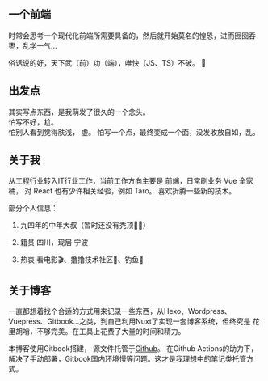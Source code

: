 ## 一个前端 

时常会思考一个现代化前端所需要具备的，然后就开始莫名的惶恐，进而囫囵吞枣，乱学一气…  

俗话说的好，天下武（前）功（端），唯快（JS、TS）不破。 :eyes:  

## 出发点  
其实写点东西，是我萌发了很久的一个念头。    
怕写不好，尬。    
怕别人看到觉得肤浅， 虚。
怕写一个点，最终变成一个面，没发收放自如，乱。  

## 关于我

从工程行业转入IT行业工作，当前工作方向主要是 前端，日常刷业务 Vue 全家桶， 对 React 也有少许相关经验，例如 Taro。 喜欢折腾一些新的技术。

部分个人信息：  

1. 九四年的中年大叔（暂时还没有秃顶👩‍🦲）  

2. 籍贯 四川，现居 宁波  

3. 热衷 看电影🎬、撸撸技术社区📖、钓鱼🎣 

## 关于博客  

一直都想着找个合适的方式用来记录一些东西，从Hexo、Wordpress、Vuepress、Gitbook…之类，到自己利用Nuxt了实现一套博客系统，但终究是 花里胡哨，不够完美。在工具上花费了大量的时间和精力。  

本博客使用Gitbook搭建， 源文件托管于[Github](https://github.com/scsunyuan/book)。 在Github Actions的助力下，解决了手动部署，Gitbook国内环境慢等问题。这才是我理想中的笔记类托管方式。  